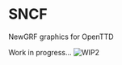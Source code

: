 # SNCF
NewGRF graphics for OpenTTD

Work in progress...
![WIP2](https://user-images.githubusercontent.com/6975555/218880778-082278e1-3b9f-4e72-9a56-b00b310afc61.png)
